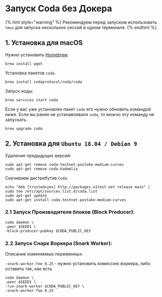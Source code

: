 # Запуск Coda без Докера

{% hint style="warning" %}
Рекомендуем перед запуском использовать `tmux` для запуска нескольких сессий в одном терминале.
{% endhint %}

## 1. Установка для macOS

Нужно установить [Homebrew](https://brew.sh/).

```text
brew install wget
```

Установка пакетов `coda`.

```text
brew install codaprotocol/coda/coda
```

Запуск ноды:

```text
brew services start coda
```

Если у вас уже установлен пакет `coda` его нужно обновить командой ниже. Если вы ранее не устанавливали `coda`, то можно эту команду не запускать.

```text
brew upgrade coda
```

## 2. Установка для `Ubuntu 18.04 / Debian 9`

Удаление предыдущих версий:

```text
sudo apt-get remove coda-testnet-postake-medium-curves
sudo apt-get remove coda-kademlia
```

Скачиваем дистрибутив `Coda`:

```text
echo "deb [trusted=yes] http://packages.o1test.net release main" | sudo tee /etc/apt/sources.list.d/coda.list
sudo apt-get update
sudo apt-get install coda-testnet-postake-medium-curves
```

### 2.1 Запуск Производителя блоков \(Block Producer\):

```text
coda daemon \
-peer $SEED1 \
-block-producer-pubkey $CODA_PUBLIC_KEY
```

### 2.2 Запуск Снарк Воркера \(Snark Worker\):

Описание изменяемых переменных:

`-snark-worker-fee 0.25` - нужно установить комиссию воркера, либо оставить так, как есть

```text
coda daemon \
-peer $SEED1 \
-run-snark-worker $CODA_PUBLIC_KEY \
-snark-worker-fee 0.25 
```

